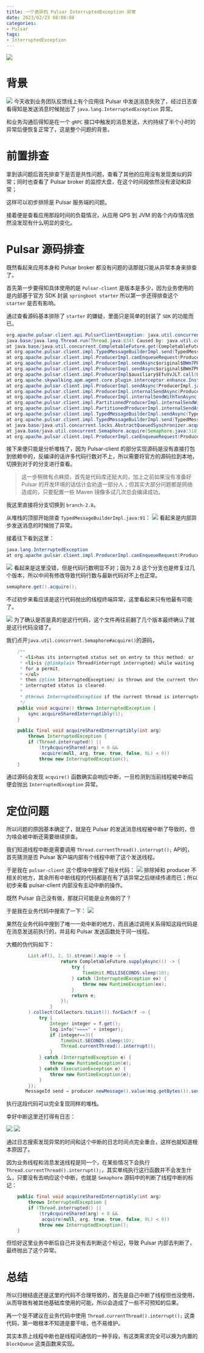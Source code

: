 ```yaml
---
title: 一个诡异的 Pulsar InterruptedException 异常
date: 2023/02/23 08:08:08 
categories: 
- Pulsar
tags: 
- InterruptedException
---
```

![](https://s2.loli.net/2023/02/22/mQaCJMopS1WAjVN.png)
# 背景

![](https://s2.loli.net/2023/02/22/Lw3UbtiJ1GKyg6x.png)
今天收到业务团队反馈线上有个应用往 Pulsar 中发送消息失败了，经过日志查看得知是发送消息时候抛出了 `java.lang.InterruptedException` 异常。

和业务沟通后得知是在一个 `gRPC` 接口中触发的消息发送，大约持续了半个小时的异常后便恢复正常了，这是整个问题的背景。

<!--more-->

# 前置排查
拿到该问题后首先排查下是否是共性问题，查看了其他的应用没有发现类似的异常；同时也查看了 Pulsar broker 的监控大盘，在这个时间段依然没有波动和异常；

这样可以初步排除是 Pulsar 服务端的问题。

接着便是查看应用那段时间的负载情况，从应用 QPS 到 JVM 的各个内存情况依然没发现有什么明显的变化。


# Pulsar 源码排查

既然看起来应用本身和 Pulsar broker 都没有问题的话那就只能从异常本身来排查了。

首先第一步要得知具体使用的是 `Pulsar-client` 是版本是多少，因为业务使用的是内部基于官方 SDK 封装 `springboot starter` 所以第一步还得排查这个 `starter` 是否有影响。

通过查看源码基本排除了 `starter` 的嫌疑，里面只是简单的封装了 `SDK` 的功能而已。

```java
org.apache.pulsar.client.api.PulsarClientException: java.util.concurrent.ExecutionException: org.apache.pulsar.client.api.PulsarClientException: java.lang.InterruptedException at org.apache.pulsar.client.api.PulsarClientException.unwrap(PulsarClientException.java:1027) at org.apache.pulsar.client.impl.TypedMessageBuilderImpl.send(TypedMessageBuilderImpl.java:91) at 
java.base/java.lang.Thread.run(Thread.java:834) Caused by: java.util.concurrent.ExecutionException: org.apache.pulsar.client.api.PulsarClientException: java.lang.InterruptedException at java.base/java.util.concurrent.CompletableFuture.reportGet(CompletableFuture.java:395) 
at java.base/java.util.concurrent.CompletableFuture.get(CompletableFuture.java:1999) 
at org.apache.pulsar.client.impl.TypedMessageBuilderImpl.send(TypedMessageBuilderImpl.java:89) ... 49 common frames omitted Caused by: org.apache.pulsar.client.api.PulsarClientException: java.lang.InterruptedException 
at org.apache.pulsar.client.impl.ProducerImpl.canEnqueueRequest(ProducerImpl.java:775) 
at org.apache.pulsar.client.impl.ProducerImpl.sendAsync$original$BWm7PPlZ(ProducerImpl.java:393) 
at org.apache.pulsar.client.impl.ProducerImpl.sendAsync$original$BWm7PPlZ$accessor$i7NYMN6i(ProducerImpl.java) 
at org.apache.pulsar.client.impl.ProducerImpl$auxiliary$EfuVvJLT.call(Unknown Source) 
at org.apache.skywalking.apm.agent.core.plugin.interceptor.enhance.InstMethodsInter.intercept(InstMethodsInter.java:86) 
at org.apache.pulsar.client.impl.ProducerImpl.sendAsync(ProducerImpl.java) 
at org.apache.pulsar.client.impl.ProducerImpl.internalSendAsync(ProducerImpl.java:292) 
at org.apache.pulsar.client.impl.ProducerImpl.internalSendWithTxnAsync(ProducerImpl.java:363) 
at org.apache.pulsar.client.impl.PartitionedProducerImpl.internalSendWithTxnAsync(PartitionedProducerImpl.java:191) 
at org.apache.pulsar.client.impl.PartitionedProducerImpl.internalSendAsync(PartitionedProducerImpl.java:167) 
at org.apache.pulsar.client.impl.TypedMessageBuilderImpl.sendAsync(TypedMessageBuilderImpl.java:103) 
at org.apache.pulsar.client.impl.TypedMessageBuilderImpl.send(TypedMessageBuilderImpl.java:82) ... 49 common frames omitted Caused by: java.lang.InterruptedException: null
at java.base/java.util.concurrent.locks.AbstractQueuedSynchronizer.acquireSharedInterruptibly(AbstractQueuedSynchronizer.java:1343) 
at java.base/java.util.concurrent.Semaphore.acquire(Semaphore.java:318) 
at org.apache.pulsar.client.impl.ProducerImpl.canEnqueueRequest(ProducerImpl.java:758)
```

接下来便只能是分析堆栈了，因为 Pulsar-client 的部分实现源码是没有直接打包到依赖中的，反编译的话许多代码行数对不上，所以需要将官方的源码拉到本地，切换到对于的分支进行查看。

> 这一步稍微有点麻烦，首先是代码库还挺大的，加上之前如果没有准备好 Pulsar 的开发环境的话估计会劝退一部分人；但其实大部分问题都是网络造成的，只要配置一些 Maven 镜像多试几次总会编译成功。

我这里直接将分支切换到 `branch-2.8`。

从堆栈的顶部开始排查 `TypedMessageBuilderImpl.java:91`：
![](https://s2.loli.net/2023/02/23/Q53Vm1Fkau9Yn2c.png)
看起来是内部异步发送消息的时候抛了异常。

接着往下看到这里：

```java
java.lang.InterruptedException 
at org.apache.pulsar.client.impl.ProducerImpl.canEnqueueRequest(ProducerImpl.java:775) at
```

![](https://s2.loli.net/2023/02/23/LdJspv5CfaRm3EW.png)
看起来是这里没错，但是代码行数明显不对；因为 2.8 这个分支也是修复过几个版本，所以中间有修改导致代码行数与最新代码对不上也正常。

```java
semaphore.get().acquire();
```
不过初步来看应该是这行代码抛出的线程终端异常，这里看起来只有他最有可能了。

![](https://s2.loli.net/2023/02/23/V3mFAuRKzgWnN5T.png)
为了确认是否是真的是这行代码，这个文件再往前翻了几个版本最终确认了就是这行代码没错了。

我们点开`java.util.concurrent.Semaphore#acquire()`的源码，

```java
    /**
     * <li>has its interrupted status set on entry to this method; or
     * <li>is {@linkplain Thread#interrupt interrupted} while waiting
     * for a permit,
     * </ul>
     * then {@link InterruptedException} is thrown and the current thread's
     * interrupted status is cleared.
     *
     * @throws InterruptedException if the current thread is interrupted
     */
    public void acquire() throws InterruptedException {
        sync.acquireSharedInterruptibly(1);
    }
    
    public final void acquireSharedInterruptibly(int arg)
        throws InterruptedException {
        if (Thread.interrupted() ||
            (tryAcquireShared(arg) < 0 &&
             acquire(null, arg, true, true, false, 0L) < 0))
            throw new InterruptedException();
    }    
```
通过源码会发现 `acquire()` 函数确实会响应中断，一旦检测到当前线程被中断后便会抛出 `InterruptedException` 异常。

# 定位问题

所以问题的原因基本确定了，就是在 Pulsar 的发送消息线程被中断了导致的，但为啥会被中断还需要继续排查。


我们知道线程中断是需要调用 `Thread.currentThread().interrupt();` API的，首先猜测是否 Pulsar 客户端内部有个线程中断了这个发送线程。

于是我在 `pulsar-client` 这个模块中搜索了相关代码：
![](https://s2.loli.net/2023/02/23/w6USaRvMqAIjCfm.png)
排除掉和 producer 不相关的地方，其余所有中断线程的代码都是在有了该异常之后继续传递而已；所以初步来看 pulsar-client 内部没有主动中断的操作。

既然 Pulsar 自己没有做，那就只可能是业务做的了？

于是我在业务代码中搜索了一下：
![](https://s2.loli.net/2023/02/23/lVzJPf9ZWBGmuti.png)

果然在业务代码中搜到了唯一一处中断的地方，而且通过调用关系得知这段代码是在消息发送前执行的，并且和 Pulsar 发送函数处于同一线程。

大概的伪代码如下：
```java
        List.of(1, 2, 3).stream().map(e -> {
                    return CompletableFuture.supplyAsync(() -> {
                        try {
                            TimeUnit.MILLISECONDS.sleep(10);
                        } catch (InterruptedException ex) {
                            throw new RuntimeException(ex);
                        }
                        return e;
                    });
                }
        ).collect(Collectors.toList()).forEach(f -> {
            try {
                Integer integer = f.get();
                log.info("====" + integer);
                if (integer==3){
                    TimeUnit.SECONDS.sleep(10);
                    Thread.currentThread().interrupt();
                }
            } catch (InterruptedException e) {
                throw new RuntimeException(e);
            } catch (ExecutionException e) {
                throw new RuntimeException(e);
            }
        });
	   MessageId send = producer.newMessage().value(msg.getBytes()).send();
```

执行这段代码可以完全复现同样的堆栈。

幸好中断这里还打得有日志：

![](https://s2.loli.net/2023/02/23/nHE4WcfaKD8iqSb.png)
![](https://s2.loli.net/2023/02/23/4df5ehMBwj9DyQV.png)

通过日志搜索发现异常的时间和这个中断的日志时间点完全重合，这样也就知道根本原因了。

因为业务线程和消息发送线程是同一个，在某些情况下会执行 `Thread.currentThread().interrupt();`，其实单纯执行这行函数并不会发生什么，只要没有去响应这个中断，也就是 `Semaphore` 源码中的判断了线程中断的标记：

```java
    public final void acquireSharedInterruptibly(int arg)
        throws InterruptedException {
        if (Thread.interrupted() ||
            (tryAcquireShared(arg) < 0 &&
             acquire(null, arg, true, true, false, 0L) < 0))
            throw new InterruptedException();
    }
```

但恰好这里业务中断后自己并没有去判断这个标记，导致 Pulsar 内部去判断了，最终抛出了这个异常。


# 总结

所以归根结底还是这里的代码不合理导致的，首先是自己中断了线程但也没使用，从而导致有被其他基础库使用的可能，所以会造成了一些不可预知的后果。

再一个是不建议在业务代码中使用 `Thread.currentThread().interrupt();` 这类代码，第一眼根本不知道是要干啥，也不易维护。

其实本质上线程中断也是线程间通信的一种手段，有这类需求完全可以换为内置的 `BlockQueue` 这类函数来实现。

